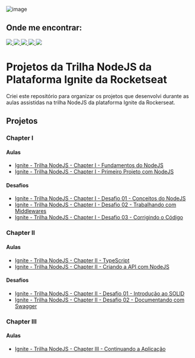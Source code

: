 
![image](https://user-images.githubusercontent.com/12506432/200095043-28b37a18-216d-4304-a492-57f42bc33246.png)

## Onde me encontrar:

<div align="left">
    <a href = "mailto:claudneysartisessa@gmail.com">
      <img src="https://img.shields.io/badge/-claudneysessa-%23333?style=flat&logo=gmail&logoColor=white" target="_blank">
    </a>
    <a href="https://www.linkedin.com/in/claudneysessa/" target="_blank">
      <img src="https://img.shields.io/badge/-claudneysessa-%230077B5?style=flat&logo=linkedin&logoColor=white" target="_blank">
    </a>
    <a href="https://instagram.com/claudneysessa" target="_blank">
      <img src="https://img.shields.io/badge/-claudneysessa-%23E4405F?style=flat&logo=instagram&logoColor=white" target="_blank">
    </a>
    <a href="https://www.youtube.com/channel/UC52P3HVpmOMHjkmIhcjLRyQ" target="_blank">
      <img src="https://img.shields.io/badge/-claudneysessa-FF0000?style=flat&logo=youtube&logoColor=white" target="_blank">
    </a>
    <a href="https://medium.com/@claudneysartisessa" target="_blank">
      <img src="https://img.shields.io/badge/-claudneysessa-%2312100E.svg?&style=flat&logo=medium&logoColor=white" target="_blank"/>
    </a>
</div>

# Projetos da Trilha NodeJS da Plataforma Ignite da Rocketseat

Criei este repositório para organizar os projetos que desenvolvi durante as aulas assistidas na trilha NodeJS da plataforma Ignite da Rockerseat.

## Projetos

### Chapter I

#### Aulas

- [Ignite - Trilha NodeJS - Chapter I - Fundamentos do NodeJS](https://github.com/claudneysessa/ignite-nodejs-c01-a01)
- [Ignite - Trilha NodeJS - Chapter I - Primeiro Projeto com NodeJS](https://github.com/claudneysessa/ignite-nodejs-c01-a02)

#### Desafios 

- [Ignite - Trilha NodeJS - Chapter I - Desafio 01 - Conceitos do NodeJS](https://github.com/claudneysessa/ignite-nodejs-c01-d01)
- [Ignite - Trilha NodeJS - Chapter I - Desafio 02 - Trabalhando com Middlewares](https://github.com/claudneysessa/ignite-nodejs-c01-d02)
- [Ignite - Trilha NodeJS - Chapter I - Desafio 03 - Corrigindo o Código](https://github.com/claudneysessa/ignite-nodejs-c01-d03)

### Chapter II

#### Aulas

- [Ignite - Trilha NodeJS - Chapter II - TypeScript](https://github.com/claudneysessa/ignite-nodejs-c02-a01)
- [Ignite - Trilha NodeJS - Chapter II - Criando a API com NodeJS](https://github.com/claudneysessa/ignite-nodejs-c02-a02)

#### Desafios

- [Ignite - Trilha NodeJS - Chapter II - Desafio 01 - Introdução ao SOLID](https://github.com/claudneysessa/ignite-nodejs-c02-d01)
- [Ignite - Trilha NodeJS - Chapter II - Desafio 02 - Documentando com Swagger](https://github.com/claudneysessa/ignite-nodejs-c02-d01)

### Chapter III

#### Aulas

- [Ignite - Trilha NodeJS - Chapter III - Continuando a Aplicação](https://github.com/claudneysessa/ignite-nodejs-c03)
